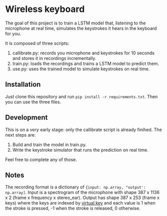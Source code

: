 # Wireless keyboard

The goal of this project is to train a LSTM model that, listening to the microphone at real time, simulates the keystrokes it hears in the keyboard for you.

It is composed of three scripts:

1. callibrate.py: records you microphone and keystrokes for 10 seconds and stores it in recordings incrementally.
2. train.py: loads the recordings and trains a LSTM model to predict them.
3. use.py: uses the trained model to simulate keystrokes on real time.

## Installation

Just clone this repository and run `pip install -r requirements.txt`. Then you can use the three files.

## Development

This is on a _very_ early stage: only the callibrate script is already finihed. The next steps are:

1. Build and train the model in train.py.
2. Write the keystroke simulator that runs the prediction on real time.

Feel free to complete any of those.

## Notes

The recording format is a dictionary of `{input: np.array, "output': np.array]`. Input is a spectrogram of the microphone with shape 387 x 1136 x 2 (frame x frequency x stereo_ear). Output has shape 387 x 253 (frame x keys) where the keys are indexed by [virtual key](https://cherrytree.at/misc/vk.htm) and each value is 1 when the stroke is pressed, -1 when the stroke is released, 0 otherwise.